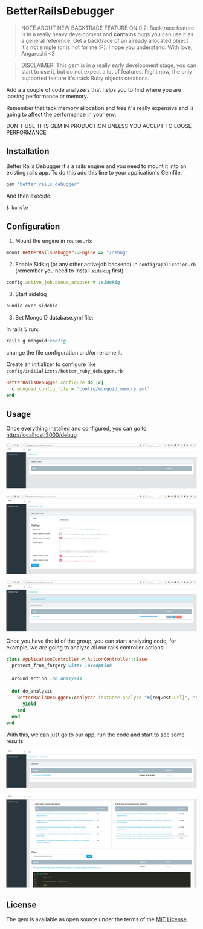 # BetterRailsDebugger
> NOTE ABOUT NEW BACKTRACE FEATURE ON 0.2: Backtrace feature is in a really heavy development and **contains** bugs
> you can use it as a general reference. Get a backtrace of an already allocated object it's not simple (or
> is not for me :P). I hope you understand. With love, Angaroshi <3

> DISCLAIMER: This gem is in a really early development stage, you can start to use it, but
> do not expect a lot of features. Right now, the only supported feature it's track Ruby objects creations. 

Add a a couple of code analyzers that helps you to find where you are loosing performance or memory.

Remember that tack memory allocation and free it's really expensive and is going to affect the performance
in your env.

DON'T USE THIS GEM IN PRODUCTION UNLESS YOU ACCEPT TO LOOSE PERFORMANCE 

## Installation
Better Rails Debugger it's a rails engine and you need to mount it into an existing rails app.
To do this add this line to your application's Gemfile:

```ruby
gem 'better_rails_debugger'
```

And then execute:
```bash
$ bundle
```

## Configuration

1) Mount the engine in `routes.rb`:

```ruby
mount BetterRailsDebugger::Engine => "/debug"
```

2) Enable Sidkiq (or any other activejob backend) in `config/application.rb` (remember you need to install `sidekiq` first):

```ruby
config.active_job.queue_adapter = :sidekiq
```

3) Start sidekiq
```bash
bundle exec sidekiq
```

3) Set MongoID database.yml file:

In rails 5 run:
```ruby
rails g mongoid:config
```

change the file configuration and/or rename it.

Create an initializer to configure like `config/initializers/better_ruby_debugger.rb`

```ruby
BetterRailsDebugger.configure do |c|
  c.mongoid_config_file = 'config/mongoid_memory.yml'
end
```

## Usage

Once everything installed and configured, you can go to [http://localhost:3000/debug](http://localhost:3000/debug)

<p align="center">
  <img src="https://raw.githubusercontent.com/anga/BetterRailsDebugger/master/doc/images/analysis_group.png">
</p>

<p align="center">
  <img src="https://raw.githubusercontent.com/anga/BetterRailsDebugger/master/doc/images/new_analysis_group.png">
</p>

<p align="center">
  <img src="https://raw.githubusercontent.com/anga/BetterRailsDebugger/master/doc/images/analysis_group_2.png">
</p>

Once you have the id of the group, you can start analysing code, for example, we are going to analyze all our rails 
controller actions:

```ruby
class ApplicationController < ActionController::Base
  protect_from_forgery with: :exception

  around_action :do_analysis

  def do_analysis
    BetterRailsDebugger::Analyzer.instance.analyze "#{request.url}", "5a98a93f50f04b079458fd57" do
      yield
    end
  end
end
```

With this, we can just go to our app, run the code and start to see some results:

<p align="center">
  <img src="https://raw.githubusercontent.com/anga/BetterRailsDebugger/master/doc/images/group_instance.png">
</p>

<p align="center">
  <img src="https://raw.githubusercontent.com/anga/BetterRailsDebugger/master/doc/images/show_group_instance.png">
</p>

## License
The gem is available as open source under the terms of the [MIT License](http://opensource.org/licenses/MIT).
